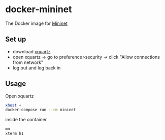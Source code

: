 # docker-mininet

The Docker image for [Mininet](http://mininet.org/)

## Set up

- download [xquartz](https://www.xquartz.org/)
- open xquartz -> go to preference>security -> click "Allow connections from network"
- log out and log back in

## Usage

Open xquartz

```bash
xhost +
docker-compose run --rm mininet
```

inside the container

```bash
mn
xterm h1
```

